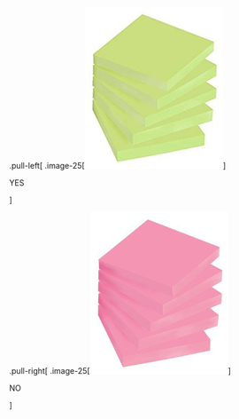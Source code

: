 .pull-left[
.image-25[![](../../images/workshop-intro/stickynotes_green.jpg)]

YES

]

.pull-right[
.image-25[![](../../images/workshop-intro/stickynotes_pink.jpg)]

NO

]
